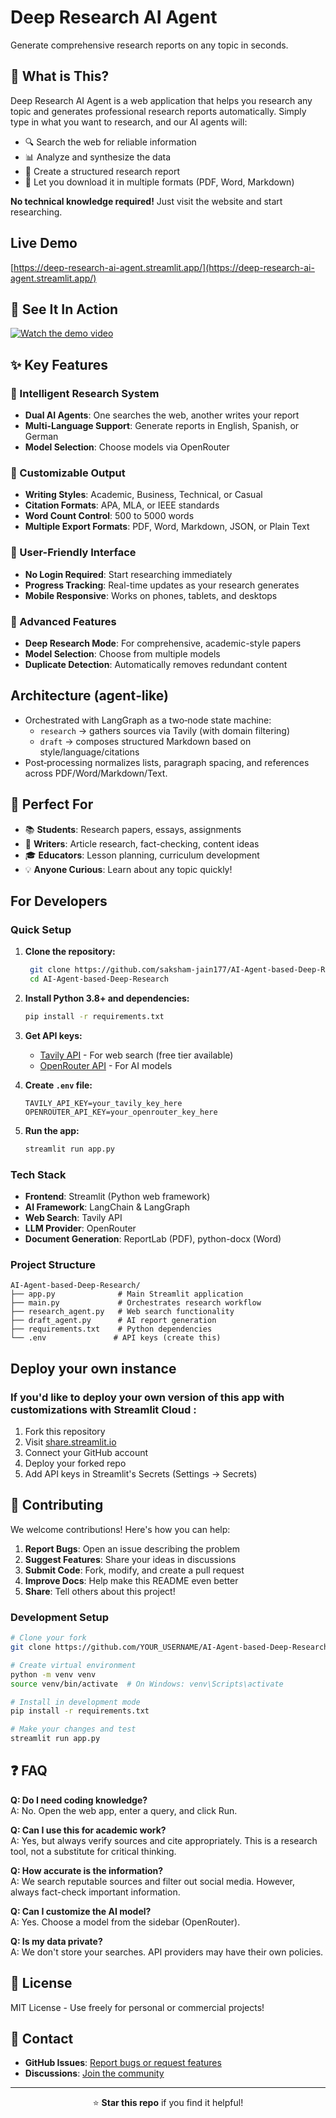 # Deep Research AI Agent

Generate comprehensive research reports on any topic in seconds.

## 🌟 What is This?

Deep Research AI Agent is a web application that helps you research any topic and generates professional research reports automatically. Simply type in what you want to research, and our AI agents will:
- 🔍 Search the web for reliable information
- 📊 Analyze and synthesize the data
- 📝 Create a structured research report
- 📄 Let you download it in multiple formats (PDF, Word, Markdown)

**No technical knowledge required!** Just visit the website and start researching.

## Live Demo

[https://deep-research-ai-agent.streamlit.app/](https://deep-research-ai-agent.streamlit.app/)

## 🎥 See It In Action

[![Watch the demo video](https://i.vimeocdn.com/video/2006782380-10ad9763c14f305a030d0d013b1c71528b7b836637d609c0829e52980037c6d3-d_640x360)](https://vimeo.com/1076886152)

## ✨ Key Features

### 🤖 Intelligent Research System
- **Dual AI Agents**: One searches the web, another writes your report
- **Multi-Language Support**: Generate reports in English, Spanish, or German
- **Model Selection**: Choose models via OpenRouter

### 📝 Customizable Output
- **Writing Styles**: Academic, Business, Technical, or Casual
- **Citation Formats**: APA, MLA, or IEEE standards
- **Word Count Control**: 500 to 5000 words
- **Multiple Export Formats**: PDF, Word, Markdown, JSON, or Plain Text

### 🎨 User-Friendly Interface
- **No Login Required**: Start researching immediately
- **Progress Tracking**: Real-time updates as your research generates
- **Mobile Responsive**: Works on phones, tablets, and desktops

### 🔧 Advanced Features
- **Deep Research Mode**: For comprehensive, academic-style papers
- **Model Selection**: Choose from multiple models
- **Duplicate Detection**: Automatically removes redundant content

## Architecture (agent‑like)

- Orchestrated with LangGraph as a two‑node state machine:
  - `research` → gathers sources via Tavily (with domain filtering)
  - `draft` → composes structured Markdown based on style/language/citations
- Post‑processing normalizes lists, paragraph spacing, and references across PDF/Word/Markdown/Text.

## 🎯 Perfect For

- 📚 **Students**: Research papers, essays, assignments
- 📰 **Writers**: Article research, fact-checking, content ideas
- 🎓 **Educators**: Lesson planning, curriculum development
- 💡 **Anyone Curious**: Learn about any topic quickly!

## For Developers

### Quick Setup

1. **Clone the repository:**
   ```bash
    git clone https://github.com/saksham-jain177/AI-Agent-based-Deep-Research.git
    cd AI-Agent-based-Deep-Research
   ```

2. **Install Python 3.8+ and dependencies:**
   ```bash
   pip install -r requirements.txt
   ```

3. **Get API keys:**
   - [Tavily API](https://tavily.com) - For web search (free tier available)
   - [OpenRouter API](https://openrouter.ai) - For AI models

4. **Create `.env` file:**
   ```
   TAVILY_API_KEY=your_tavily_key_here
   OPENROUTER_API_KEY=your_openrouter_key_here
   ```

5. **Run the app:**
   ```bash
   streamlit run app.py
   ```

### Tech Stack

- **Frontend**: Streamlit (Python web framework)
- **AI Framework**: LangChain & LangGraph
- **Web Search**: Tavily API
- **LLM Provider**: OpenRouter
- **Document Generation**: ReportLab (PDF), python-docx (Word)

### Project Structure

```
AI-Agent-based-Deep-Research/
├── app.py              # Main Streamlit application
├── main.py             # Orchestrates research workflow
├── research_agent.py   # Web search functionality
├── draft_agent.py      # AI report generation
├── requirements.txt    # Python dependencies
└── .env               # API keys (create this)
```

## Deploy your own instance

### If you'd like to deploy your own version of this app with customizations with Streamlit Cloud : 

1. Fork this repository
2. Visit [share.streamlit.io](https://share.streamlit.io)
3. Connect your GitHub account
4. Deploy your forked repo
5. Add API keys in Streamlit's Secrets (Settings → Secrets)

## 🤝 Contributing

We welcome contributions! Here's how you can help:

1. **Report Bugs**: Open an issue describing the problem
2. **Suggest Features**: Share your ideas in discussions
3. **Submit Code**: Fork, modify, and create a pull request
4. **Improve Docs**: Help make this README even better
5. **Share**: Tell others about this project!

### Development Setup

```bash
# Clone your fork
git clone https://github.com/YOUR_USERNAME/AI-Agent-based-Deep-Research.git

# Create virtual environment
python -m venv venv
source venv/bin/activate  # On Windows: venv\Scripts\activate

# Install in development mode
pip install -r requirements.txt

# Make your changes and test
streamlit run app.py
```
## ❓ FAQ

**Q: Do I need coding knowledge?**\
A: No. Open the web app, enter a query, and click Run.

**Q: Can I use this for academic work?** \
A: Yes, but always verify sources and cite appropriately. This is a research tool, not a substitute for critical thinking.

**Q: How accurate is the information?**\
A: We search reputable sources and filter out social media. However, always fact-check important information.

**Q: Can I customize the AI model?**\
A: Yes. Choose a model from the sidebar (OpenRouter).

**Q: Is my data private?**\
A: We don't store your searches. API providers may have their own policies.

## 📜 License

MIT License - Use freely for personal or commercial projects!

## 📧 Contact

- **GitHub Issues**: [Report bugs or request features](https://github.com/saksham-jain177/AI-Agent-based-Deep-Research/issues)
- **Discussions**: [Join the community](https://github.com/saksham-jain177/AI-Agent-based-Deep-Research/discussions)

---

<div align="center">
  
⭐ **Star this repo** if you find it helpful!

</div>